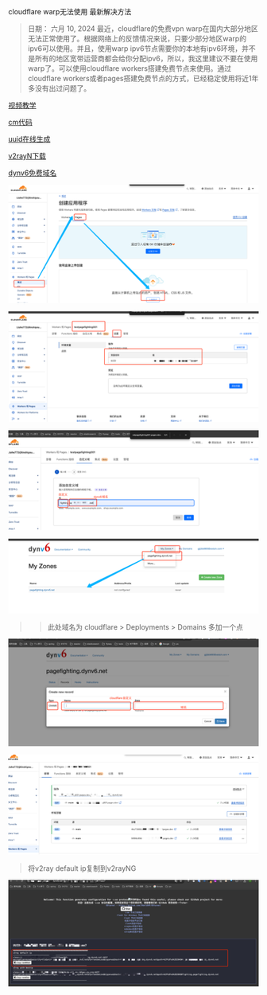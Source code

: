 cloudflare warp无法使用 最新解决方法
> 日期： 六月 10, 2024
> 最近，cloudflare的免费vpn warp在国内大部分地区无法正常使用了。根据网络上的反馈情况来说，只要少部分地区warp的ipv6可以使用。并且，使用warp 
> ipv6节点需要你的本地有ipv6环境，并不是所有的地区宽带运营商都会给你分配ipv6，所以，我这里建议不要在使用warp了。可以使用cloudflare workers搭建免费节点来使用。通过cloudflare workers或者pages搭建免费节点的方式，已经稳定使用将近1年多没有出过问题了。

[视频教学](https://youtu.be/cqQioz_Kdag)

[cm代码](https://github.com/cmliu/edgetunnel)
[](docs/vvv/v2rayNG/cloudflare_pages/worker.zip)

[uuid在线生成](https://1024tools.com/uuid)

[v2rayN下载](https://github.com/2dust/v2rayN/releases/tag/6.45)

[dynv6免费域名](https://dynv6.com/)


![img.png](../../../media/pictures/vvv/v2rayNG/img1.png)

![img.png](../../../media/pictures/vvv/v2rayNG/img2.png)

![img.png](../../../media/pictures/vvv/v2rayNG/img3.png)

![img.png](../../../media/pictures/vvv/v2rayNG/img4.png)
>> 此处域名为 cloudflare > Deployments > Domains   多加一个点


![img.png](../../../media/pictures/vvv/v2rayNG/img5.png)

![img.png](../../../media/pictures/vvv/v2rayNG/img6.png)
> 将v2ray default ip复制到v2rayNG

![img.png](../../../media/pictures/vvv/v2rayNG/img7.png)